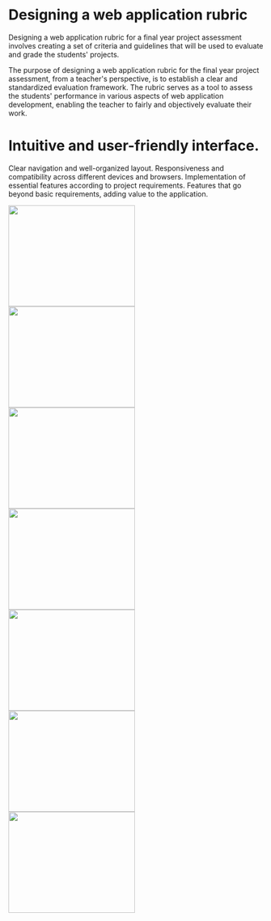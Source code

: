 # Designing a web application rubric
Designing a web application rubric for a final year project assessment involves creating a set of criteria and guidelines that will be used to evaluate and grade the students' projects. 

The purpose of designing a web application rubric for the final year project assessment, from a teacher's perspective, is to establish a clear and standardized evaluation framework. The rubric serves as a tool to assess the students' performance in various aspects of web application development, enabling the teacher to fairly and objectively evaluate their work.

# Intuitive and user-friendly interface. 
Clear navigation and well-organized layout.
Responsiveness and compatibility across different devices and browsers.
Implementation of essential features according to project requirements.
Features that go beyond basic requirements, adding value to the application.



<img align="left" src="https://github.com/Sabamanzoor25/rubrics/assets/102574980/8e1fed17-2503-4c08-824e-31f86c32ab13" width="250" height="200" />


<img align="left" src="https://github.com/Sabamanzoor25/rubrics/assets/102574980/e9e842cc-5400-4680-8c9c-a09ee799eed9" width="250" height="200" />




<img align="left" src="https://github.com/Sabamanzoor25/rubrics/assets/102574980/f2567a12-a63a-4cca-bd61-70ea671cec0c" width="250" height="200" />
<br clear="left"/>


<img align="left" src="https://github.com/Sabamanzoor25/rubrics/assets/102574980/90e47b3e-7965-4dc0-b66b-d3c9057133ba" width="250" height="200" />


<img align="left" src="https://github.com/Sabamanzoor25/rubrics/assets/102574980/dd7b40f5-a108-4621-bdb4-2fbcbd0a1e6d" width="250" height="200" />

<img align="left" src="https://github.com/Sabamanzoor25/rubrics/assets/102574980/6da0823b-a773-4a3e-b057-e97773eb0a2d" width="250" height="200"/>
<img align="left" src="https://github.com/Sabamanzoor25/rubrics/assets/102574980/3d468746-9fc6-4a51-bc62-05f359f7bd72" width="250" height="200" />








